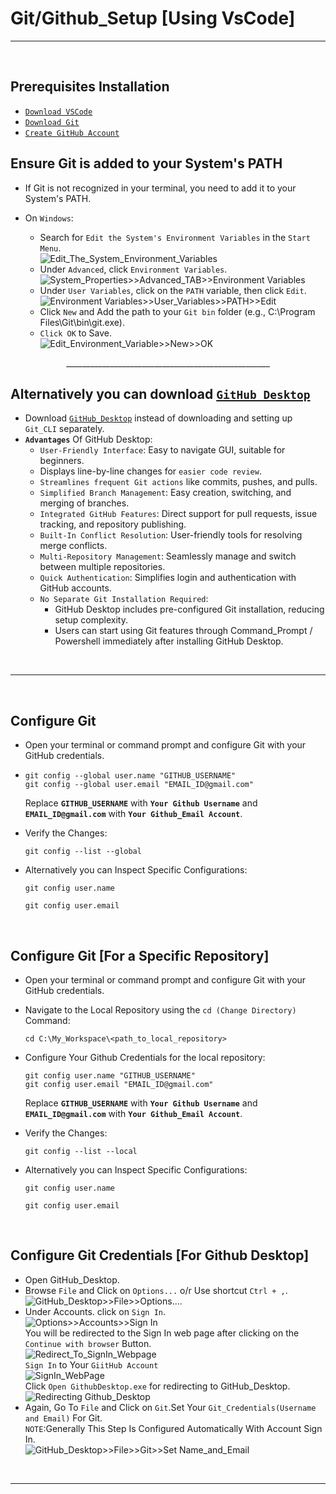 # Git/Github_Setup [Using VsCode]
---
<br>

## Prerequisites Installation
  - [`Download VSCode`](https://code.visualstudio.com/)
  - [`Download Git`](https://git-scm.com/)
  - [`Create GitHub Account`](https://github.com/signup)

## Ensure Git is added to your System's PATH 
  - If Git is not recognized in your terminal, you need to add it to your System's PATH.

  - On `Windows`:
    - Search for `Edit the System's Environment Variables` in the `Start Menu`.<br>
      ![Edit_The_System_Environment_Variables](https://github.com/user-attachments/assets/14c2c514-887c-49b5-8f40-b17064d4f976)
      <br>
    - Under `Advanced`, click `Environment Variables`.<br>
      ![System_Properties>>Advanced_TAB>>Environment Variables](https://github.com/user-attachments/assets/d86361a7-cd10-4e8b-af90-cdd894be1fad)
      <br>
    - Under `User Variables`, click on the `PATH` variable, then click `Edit`.<br>
      ![Environment Variables>>User_Variables>>PATH>>Edit](https://github.com/user-attachments/assets/f445bae0-49cd-4174-9715-e7de4c22fe43)
      <br>
    - Click `New` and Add the path to your `Git bin` folder (e.g., C:\Program Files\Git\bin\git.exe).
    - `Click OK` to Save.<br>
      ![Edit_Environment_Variable>>New>>OK](https://github.com/user-attachments/assets/15fe7218-fb0f-48d9-981a-b88021c12b77)
      <br>

<div align="center">
___________________________________________________
</div>

## Alternatively you can download [` GitHub_Desktop `](https://github.com/apps/desktop) 
  - Download [` GitHub_Desktop `](https://github.com/apps/desktop) instead of downloading and setting up `Git_CLI` separately.
  - **`Advantages`** Of GitHub Desktop:
    - `User-Friendly Interface`: Easy to navigate GUI, suitable for beginners.
    - Displays line-by-line changes for `easier code review`.
    - `Streamlines frequent Git actions` like commits, pushes, and pulls.
    - `Simplified Branch Management`: Easy creation, switching, and merging of branches.
    - `Integrated GitHub Features`: Direct support for pull requests, issue tracking, and repository publishing.
    - `Built-In Conflict Resolution`: User-friendly tools for resolving merge conflicts.
    - `Multi-Repository Management`: Seamlessly manage and switch between multiple repositories.
    - `Quick Authentication`: Simplifies login and authentication with GitHub accounts.
    - `No Separate Git Installation Required`:
      - GitHub Desktop includes pre-configured Git installation, reducing setup complexity.
      - Users can start using Git features through Command_Prompt / Powershell immediately after installing GitHub Desktop.
<br>

---
<br>

## Configure Git
  - Open your terminal or command prompt and configure Git with your GitHub credentials.
  - ```
    git config --global user.name "GITHUB_USERNAME"
    git config --global user.email "EMAIL_ID@gmail.com"
    ```
    Replace **`GITHUB_USERNAME`** with **`Your Github Username`** and **`EMAIL_ID@gmail.com`** with **`Your Github_Email Account`**.
  - Verify the Changes:
    ```
    git config --list --global
    ```
  - Alternatively you can Inspect Specific Configurations:
    ```
    git config user.name
    ```
    
    ```
    git config user.email
    ```
<br>

## Configure Git [For a Specific  Repository]
  - Open your terminal or command prompt and configure Git with your GitHub credentials.
  - Navigate to the Local Repository using the `cd (Change Directory)` Command:
    ```
    cd C:\My_Workspace\<path_to_local_repository>
    ```
  - Configure Your Github Credentials for the local repository:
    ```
    git config user.name "GITHUB_USERNAME"
    git config user.email "EMAIL_ID@gmail.com"
    ```
    Replace **`GITHUB_USERNAME`** with **`Your Github Username`** and **`EMAIL_ID@gmail.com`** with **`Your Github_Email Account`**.
  - Verify the Changes:
    ```
    git config --list --local
    ```
  - Alternatively you can Inspect Specific Configurations:
    ```
    git config user.name
    ```
    
    ```
    git config user.email
    ```
<br>

## Configure Git Credentials [For Github Desktop]
  - Open GitHub_Desktop.
  - Browse `File` and Click on `Options...` o/r Use shortcut `Ctrl + ,`.<br>
    ![GitHub_Desktop>>File>>Options....](https://github.com/user-attachments/assets/4f1f7d1e-a95a-47cf-b9fc-68ef8dded11e)
    <br>
  - Under Accounts. click on `Sign In`.<br>
    ![Options>>Accounts>>Sign In](https://github.com/user-attachments/assets/5fc1abba-8e75-4d08-b1d6-319170f08f77)
    <br>
    You will be redirected to the Sign In web page after clicking on the `Continue with browser` Button.<br>
    ![Redirect_To_SignIn_Webpage](https://github.com/user-attachments/assets/892be788-c582-4f00-891f-47ee5dfeaaff)
    <br>
    `Sign In` to Your `GiitHub Account`<br>
    ![SignIn_WebPage](https://github.com/user-attachments/assets/c5cd19e3-8a31-44b8-beb2-c9e620281d40)
    <br>
    Click `Open GithubDesktop.exe` for redirecting to GitHub_Desktop.<br>
    ![Redirecting Github_Desktop](https://github.com/user-attachments/assets/807f3edc-20e2-404b-95f1-0c01288397f3)
    <br>
  - Again, Go To `File` and Click on `Git`.Set Your `Git_Credentials(Username and Email)` For Git.<br>
    `NOTE`:Generally This Step Is Configured Automatically With Account Sign In.<br>
    ![GitHub_Desktop>>File>>Git>>Set Name_and_Email](https://github.com/user-attachments/assets/ab9cfe7b-0ce0-40f4-bc0b-0864a6c87cb0)
    <br>
<br>

---
<br>
